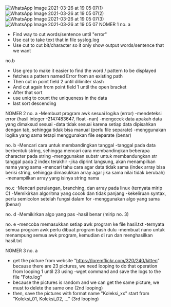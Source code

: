![WhatsApp Image 2021-03-26 at 19 05 07(1)](https://user-images.githubusercontent.com/74058892/112724337-69793a80-8f45-11eb-9762-a8dae42591c2.jpeg)
![WhatsApp Image 2021-03-26 at 19 05 07(2)](https://user-images.githubusercontent.com/74058892/112724344-6d0cc180-8f45-11eb-8ccd-98595a0bef7f.jpeg)
![WhatsApp Image 2021-03-26 at 19 05 07(3)](https://user-images.githubusercontent.com/74058892/112724346-6da55800-8f45-11eb-944c-f5f0999068ab.jpeg)
![WhatsApp Image 2021-03-26 at 19 05 07](https://user-images.githubusercontent.com/74058892/112724347-6ed68500-8f45-11eb-9d36-a3aebccb604d.jpeg)
NOMER 1
no. a
- Find way to cut words/sentence until "error"
- Use cat to take text that in file syslog.log
- Use cut to cut bit/character so it only show output words/sentence that we want

no.b 
- Use grep to make it easier to find the word / pattern to be displayed
- fetches a pattern named Error from an existing path
- Then cut in point field 2 until dilimiter slash
- And cut again from point field 1 until the open bracket
- After that sort
- use uniq to count the uniqueness in the data
- last sort descending

NOMER 2
no. a
-Membuat program awk sesuai logika (error)
-mendeteksi error (hasil integer -2147483647, float -nan)
-mengecek data apakah data yang dimaksud sesuai
-data tidak sesuai karena setiap data dipisahkan dengan tab, sehingga tidak bisa manual (perlu file separate)
-menggunakan logika yang sama tetapi menggunakan file separate (benar)

no. b
-Mencari cara untuk membandingkan tanggal
-tanggal pada data berbentuk string, sehingga mencari cara membandingkan beberapa character pada string
-menggunakan substr untuk membandungkan str tanggal pada 2 index terakhir
-jika diprint langsung, akan menampilkan nama yang sama
-mencari tahu cara agar data tidak sama (index array bisa berisi string, sehingga dimasukkan array agar jika sama nilai tidak berubah)
-menampilkan array yang isinya string nama

no.c
-Mencari perulangan, branching, dan array pada linux (ternyata mirip C)
-Memikirkan algoritma yang cocok dan tidak panjang
-kekeliruan syntax, perlu semicolon setelah fungsi dalam for
-menggunakan algo yang sama (benar)

no. d
-Memikirkan algo yang pas
-hasil benar (mirip no. 3)

no. e
-mencoba memasukkan setiap awk program ke file hasil.txt
-ternyata semua program awk perlu dibuat program bash dulu
-membuat nano untuk menampung semua awk program, kemudian di run dan menghasilkan hasil.txt

NOMER 3
no. a 
- get the picture from website "https://loremflickr.com/320/240/kitten" because there are 23 pictures, we need looping to do that operation from looping 1 until      23 using -wget command and save the logs to the file "Foto.log"
- because the pictures is random and we can get the same picture, we must to delete the same one (2nd looping)
- then, save the pictures with format name "Koleksi_xx" start from "Koleksi_01, Koleksi_02, ..." (3rd looping)
